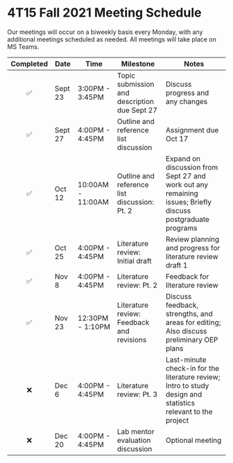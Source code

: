 # 4T15 Fall 2021 Meeting Schedule

Our meetings will occur on a biweekly basis every Monday, with any additional meetings scheduled as needed. All meetings will take place on MS Teams.

| Completed | Date | Time | Milestone | Notes |
| :----: | ---- | ---- | ---- | ---- |
| ✅ | Sept 23 | 3:00PM - 3:45PM | Topic submission and description due Sept 27 | Discuss progress and any changes |
| ✅ | Sept 27 | 4:00PM - 4:45PM | Outline and reference list discussion | Assignment due Oct 17 |
| ✅ | Oct 12 | 10:00AM - 11:00AM | Outline and reference list discussion: Pt. 2 | Expand on discussion from Sept 27 and work out any remaining issues; Briefly discuss postgraduate programs |
| ✅ | Oct 25 | 4:00PM - 4:45PM | Literature review: Initial draft | Review planning and progress for literature review draft 1
| ✅ | Nov 8 | 4:00PM - 4:45PM | Literature review: Pt. 2 | Feedback for literature review |
| ✅ | Nov 23 | 12:30PM - 1:10PM | Literature review: Feedback and revisions | Discuss feedback, strengths, and areas for editing; Also discuss preliminary OEP plans | 
| :x: | Dec 6 | 4:00PM - 4:45PM | Literature review: Pt. 3 | Last-minute check-in for the literature review; Intro to study design and statistics relevant to the project | 
| :x: | Dec 20 | 4:00PM - 4:45PM | Lab mentor evaluation discussion | Optional meeting |
